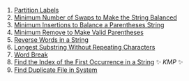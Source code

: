 1) [Partition Labels](https://leetcode.com/problems/partition-labels/)
2) [Minimum Number of Swaps to Make the String Balanced](https://leetcode.com/problems/minimum-number-of-swaps-to-make-the-string-balanced/)
3) [Minimum Insertions to Balance a Parentheses String](https://leetcode.com/problems/minimum-insertions-to-balance-a-parentheses-string/)
4) [Minimum Remove to Make Valid Parentheses](https://leetcode.com/problems/minimum-remove-to-make-valid-parentheses/)
5) [Reverse Words in a String](https://leetcode.com/problems/reverse-words-in-a-string/)
6) [Longest Substring Without Repeating Characters](https://leetcode.com/problems/longest-substring-without-repeating-characters/)
7) [Word Break](https://leetcode.com/problems/word-break/)
8) [Find the Index of the First Occurrence in a String](https://leetcode.com/problems/find-the-index-of-the-first-occurrence-in-a-string/) ✨ *KMP* ✨
9) [Find Duplicate File in System](https://leetcode.com/problems/find-duplicate-file-in-system/)
